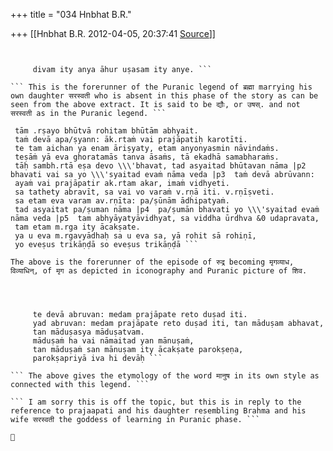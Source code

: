 +++
title = "034 Hnbhat B.R."

+++
[[Hnbhat B.R.	2012-04-05, 20:37:41 [Source](https://groups.google.com/g/samskrita/c/qVDwKqFADvg)]]



``` ```

``` |p1  prajāpatir vai svāṁ duhitaram abhyadhyāyad,
     divam ity anya āhur uṣasam ity anye. ```

``` This is the forerunner of the Puranic legend of ब्रह्मा marrying his own daughter सरस्वती who is absent in this phase of the story as can be seen from the above extract. It is said to be द्यौः, or उषस्. and not सरस्वती as in the Puranic legend. ```

```
     tām .rṣayo bhūtvā rohitam bhūtām abhyait.
     taṁ devā apa/ṣyann: āk.rtaṁ vai prajāpatiḥ karotīti.
     te tam aichan ya enam āriṣyaty, etam anyonyasmin nāvindaṁs.
     teṣāṁ yā eva ghoratamās tanva āsaṁs, tā ekadhā samabharaṁs.
     tāḥ sambh.rtā eṣa devo \\\'bhavat, tad asyaitad bhūtavan nāma |p2  bhavati vai sa yo \\\'syaitad evaṁ nāma veda |p3  taṁ devā abrūvann:
     ayaṁ vai prajāpatir ak.rtam akar, imaṁ vidhyeti.
     sa tathety abravīt, sa vai vo varaṁ v.rṇā iti. v.rṇīṣveti.
     sa etam eva varam av.rṇīta: pa/ṣūnām ādhipatyaṁ.
     tad asyaitat pa/ṣuman nāma |p4  pa/ṣumān bhavati yo \\\'syaitad evaṁ nāma veda |p5  tam abhyāyatyāvidhyat, sa viddha ūrdhva &0 udapravata,
     tam etam m.rga ity ācakṣate.
     ya u eva m.rgavyādhaḥ sa u eva sa, yā rohit sā rohiṇī,
     yo eveṣus trikāṇḍā so eveṣus trikāṇḍā ```

``` The above is the forerunner of the episode of रुद्र becoming मृगव्याध, विव्याधिन्, of मृग as depicted in iconography and Puranic picture of शिव. ```

``` In शैव Purana-s, he cuts the 5th head of ब्रह्मा as punishment to him. Here he shoots arrow at him. The मृग is called रोहिणी, मृगरोहिणी as popular name of the constellation is given derivation in this episode. 
```

``` ```

``` |p6  tad vā idam prajāpate retaḥ siktam adhāvat, tat saro \\\'bhavat.
     te devā abruvan: medam prajāpate reto duṣad iti.
     yad abruvan: medam prajāpate reto duṣad iti, tan māduṣam abhavat,
     tan māduṣasya māduṣatvam.
     māduṣaṁ ha vai nāmaitad yan mānuṣaṁ,
     tan māduṣaṁ san mānuṣam ity ācakṣate parokṣeṇa,
     parokṣapriyā iva hi devāḥ ```

``` The above gives the etymology of the word मानुष in its own style as connected with this legend. ```

``` I am sorry this is off the topic, but this is in reply to the reference to prajaapati and his daughter resembling Brahma and his wife सरस्वती the goddess of learning in Puranic phase. ```



